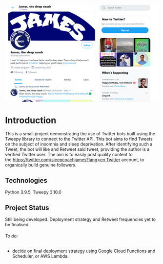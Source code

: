 ![](twitterbot.png)
# Introduction

This is a small project demonstrating the use of Twitter bots built using the Tweepy library to connect to the Twitter API. This bot aims to find Tweets on the subject of insomnia and sleep deprivation. After identifying such a Tweet, the bot will like and Retweet said tweet, providing the author is a verified Twitter user. The aim is to easily post quality content to the https://twitter.com/sleepcoachjames?lang=en Twitter account, to organically build genuine followers.
                                                                            


## Technologies

Python 3.9.5, Tweepy 3.10.0

## Project Status

Still being developed. Deployment strategy and Retweet frequencies yet to be finalised. 

###### To do:
 - decide on final deployment strategy using Google Cloud Functions and Scheduler, or AWS Lambda. 




